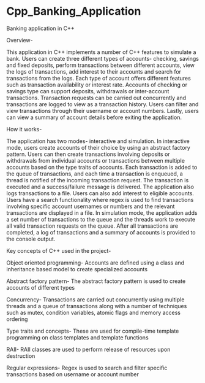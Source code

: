 # Cpp_Banking_Application
Banking application in C++

Overview-

This application in C++ implements a number of C++ features to simulate a bank. Users can create three different types of accounts- checking, savings and fixed deposits, perform transactions between different accounts, view the logs of transactions, add interest to their accounts and search for transactions from the logs. Each type of account offers different features such as transaction availability or interest rate. Accounts of checking or savings type can support deposits, withdrawals or inter-account transactions. Transaction requests can be carried out concurrently and transactions are logged to view as a transaction history. Users can filter and view transactions through their username or account numbers. Lastly, users can view a summary of account details before exiting the application.

How it works-

The application has two modes- interactive and simulation. In interactive mode, users create accounts of their choice by using an abstract factory pattern. Users can then create transactions involving deposits or withdrawals from individual accounts or transactions between multiple accounts based on the type traits of accounts. Each transaction is added to the queue of transactions, and each time a transaction is enqueued, a thread is notified of the incoming transaction request. The transaction is executed and a success/failure message is delivered. The application also logs transactions to a file. Users can also add interest to eligible accounts. Users have a search functionality where regex is used to find transactions involving specific account usernames or numbers and the relevant transactions are displayed in a file. In simulation mode, the application adds a set number of transactions to the queue and the threads work to execute all valid transaction requests on the queue. After all transactions are completed, a log of transactions and a summary of accounts is provided to the console output.

Key concepts of C++ used in the project-

Object oriented programming- Accounts are defined using a class and inheritance based model to create specialized accounts

Abstract factory pattern- The abstract factory pattern is used to create accounts of different types

Concurrency- Transactions are carried out concurrently using multiple threads and a queue of transactions along with a number of techniques such as mutex, condition variables, atomic flags and memory access ordering

Type traits and concepts- These are used for compile-time template programming on class templates and template functions

RAII- RAII classes are used to perform release of resources upon destruction

Regular expressions- Regex is used to search and filter specific transactions based on username or account number